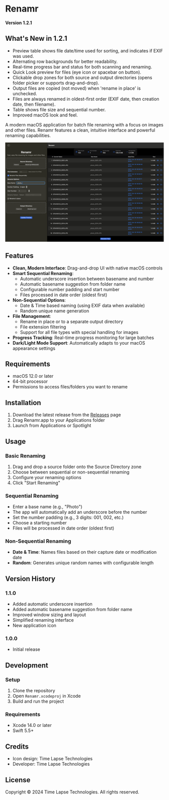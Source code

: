 # Renamr

**Version 1.2.1**

## What's New in 1.2.1
- Preview table shows file date/time used for sorting, and indicates if EXIF was used.
- Alternating row backgrounds for better readability.
- Real-time progress bar and status for both scanning and renaming.
- Quick Look preview for files (eye icon or spacebar on button).
- Clickable drop zones for both source and output directories (opens folder picker or supports drag-and-drop).
- Output files are copied (not moved) when 'rename in place' is unchecked.
- Files are always renamed in oldest-first order (EXIF date, then creation date, then filename).
- Table shows file size and sequential number.
- Improved macOS look and feel.

A modern macOS application for batch file renaming with a focus on images and other files. Renamr features a clean, intuitive interface and powerful renaming capabilities.

![Renamr Application](Renamr/Resources/app_screenshot.png)

## Features

- **Clean, Modern Interface**: Drag-and-drop UI with native macOS controls
- **Smart Sequential Renaming**: 
  - Automatic underscore insertion between basename and number
  - Automatic basename suggestion from folder name
  - Configurable number padding and start number
  - Files processed in date order (oldest first)
- **Non-Sequential Options**:
  - Date & Time based naming (using EXIF data when available)
  - Random unique name generation
- **File Management**:
  - Rename in place or to a separate output directory
  - File extension filtering
  - Support for all file types with special handling for images
- **Progress Tracking**: Real-time progress monitoring for large batches
- **Dark/Light Mode Support**: Automatically adapts to your macOS appearance settings

## Requirements

- macOS 12.0 or later
- 64-bit processor
- Permissions to access files/folders you want to rename

## Installation

1. Download the latest release from the [Releases](https://github.com/timelapsetech/renamr/releases) page
2. Drag Renamr.app to your Applications folder
3. Launch from Applications or Spotlight

## Usage

### Basic Renaming
1. Drag and drop a source folder onto the Source Directory zone
2. Choose between sequential or non-sequential renaming
3. Configure your renaming options
4. Click "Start Renaming"

### Sequential Renaming
- Enter a base name (e.g., "Photo")
- The app will automatically add an underscore before the number
- Set the number padding (e.g., 3 digits: 001, 002, etc.)
- Choose a starting number
- Files will be processed in date order (oldest first)

### Non-Sequential Renaming
- **Date & Time**: Names files based on their capture date or modification date
- **Random**: Generates unique random names with configurable length

## Version History

### 1.1.0
- Added automatic underscore insertion
- Added automatic basename suggestion from folder name
- Improved window sizing and layout
- Simplified renaming interface
- New application icon

### 1.0.0
- Initial release

## Development

### Setup
1. Clone the repository
2. Open `Renamr.xcodeproj` in Xcode
3. Build and run the project

### Requirements
- Xcode 14.0 or later
- Swift 5.5+

## Credits

- Icon design: Time Lapse Technologies
- Developer: Time Lapse Technologies

## License

Copyright © 2024 Time Lapse Technologies. All rights reserved. 